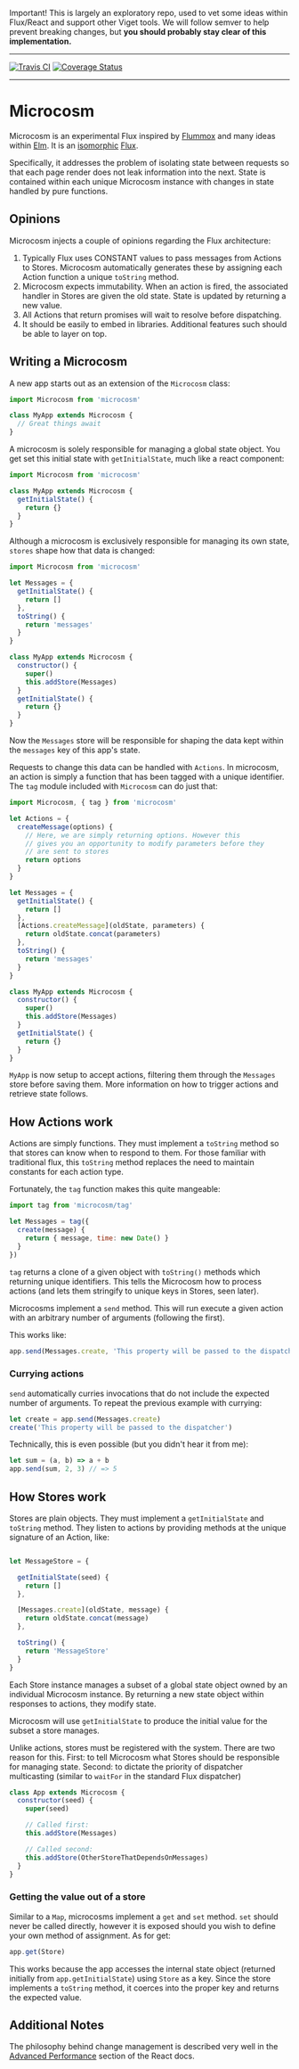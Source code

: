 Important! This is largely an exploratory repo, used to vet some ideas
within Flux/React and support other Viget tools. We will follow semver
to help prevent breaking changes, but **you should probably stay clear
of this implementation.**

---

[![Travis CI](https://travis-ci.org/vigetlabs/microcosm.svg)](https://travis-ci.org/vigetlabs/microcosm)
[![Coverage Status](https://coveralls.io/repos/vigetlabs/microcosm/badge.svg)](https://coveralls.io/r/vigetlabs/microcosm)

---

# Microcosm

Microcosm is an experimental Flux inspired by
[Flummox](https://github.com/acdlite/flummox) and many ideas within
[Elm](elm-lang.org). It is an
[isomorphic](http://artsy.github.io/blog/2013/11/30/rendering-on-the-server-and-client-in-node-dot-js/)
[Flux](facebook.github.io/flux).

Specifically, it addresses the problem of isolating state between
requests so that each page render does not leak information into the
next. State is contained within each unique Microcosm instance with
changes in state handled by pure functions.

## Opinions

Microcosm injects a couple of opinions regarding the Flux
architecture:

1. Typically Flux uses CONSTANT values to pass messages from Actions
   to Stores. Microcosm automatically generates these by assigning
   each Action function a unique `toString` method.
2. Microcosm expects immutability. When an action is fired, the
   associated handler in Stores are given the old state. State is
   updated by returning a new value.
3. All Actions that return promises will wait to resolve before
   dispatching.
4. It should be easily to embed in libraries. Additional features such
   should be able to layer on top.

## Writing a Microcosm

A new app starts out as an extension of the `Microcosm` class:

```javascript
import Microcosm from 'microcosm'

class MyApp extends Microcosm {
  // Great things await
}
```

A microcosm is solely responsible for managing a global state
object. You get set this initial state with `getInitialState`, much
like a react component:

```javascript
import Microcosm from 'microcosm'

class MyApp extends Microcosm {
  getInitialState() {
    return {}
  }
}
```

Although a microcosm is exclusively responsible for managing its own
state, `stores` shape how that data is changed:

```javascript
import Microcosm from 'microcosm'

let Messages = {
  getInitialState() {
    return []
  },
  toString() {
    return 'messages'
  }
}

class MyApp extends Microcosm {
  constructor() {
    super()
    this.addStore(Messages)
  }
  getInitialState() {
    return {}
  }
}
```

Now the `Messages` store will be responsible for shaping the data kept
within the `messages` key of this app's state.

Requests to change this data can be handled with `Actions`. In
microcosm, an action is simply a function that has been tagged with a
unique identifier. The `tag` module included with `Microcosm` can do
just that:

```javascript
import Microcosm, { tag } from 'microcosm'

let Actions = {
  createMessage(options) {
    // Here, we are simply returning options. However this
    // gives you an opportunity to modify parameters before they
    // are sent to stores
    return options
  }
}

let Messages = {
  getInitialState() {
    return []
  },
  [Actions.createMessage](oldState, parameters) {
    return oldState.concat(parameters)
  },
  toString() {
    return 'messages'
  }
}

class MyApp extends Microcosm {
  constructor() {
    super()
    this.addStore(Messages)
  }
  getInitialState() {
    return {}
  }
}
```

`MyApp` is now setup to accept actions, filtering them through the
`Messages` store before saving them. More information on how to
trigger actions and retrieve state follows.

## How Actions work

Actions are simply functions. They must implement a `toString` method
so that stores can know when to respond to them. For those familiar
with traditional flux, this `toString` method replaces the need to
maintain constants for each action type.

Fortunately, the `tag` function makes this quite mangeable:

``` javascript
import tag from 'microcosm/tag'

let Messages = tag({
  create(message) {
    return { message, time: new Date() }
  }
})
```

`tag` returns a clone of a given object with `toString()` methods which
returning unique identifiers. This tells the Microcosm how to process
actions (and lets them stringify to unique keys in Stores, seen
later).

Microcosms implement a `send` method. This will run execute a given
action with an arbitrary number of arguments (following the first).

This works like:

```javascript
app.send(Messages.create, 'This property will be passed to the dispatcher')
```

### Currying actions

`send` automatically curries invocations that do not include the
expected number of arguments. To repeat the previous example with currying:

```javascript
let create = app.send(Messages.create)
create('This property will be passed to the dispatcher')
```

Technically, this is even possible (but you didn't hear it from me):

```javascript
let sum = (a, b) => a + b
app.send(sum, 2, 3) // => 5
```

## How Stores work

Stores are plain objects. They must implement a `getInitialState` and
`toString` method. They listen to actions by providing methods at
the unique signature of an Action, like:

```javascript

let MessageStore = {

  getInitialState(seed) {
    return []
  },

  [Messages.create](oldState, message) {
    return oldState.concat(message)
  },

  toString() {
    return 'MessageStore'
  }
}
```

Each Store instance manages a subset of a global state object owned by an
individual Microcosm instance. By returning a new state object within responses
to actions, they modify state.

Microcosm will use `getInitialState` to produce the initial value for the subset
a store manages.

Unlike actions, stores must be registered with the system. There are two reason for this. First: to tell Microcosm what Stores should be responsible for managing state. Second: to dictate the priority of dispatcher multicasting (similar to `waitFor` in the standard Flux dispatcher)

```javascript
class App extends Microcosm {
  constructor(seed) {
    super(seed)

    // Called first:
    this.addStore(Messages)

    // Called second:
    this.addStore(OtherStoreThatDependsOnMessages)
  }
}
```

### Getting the value out of a store

Similar to a `Map`, microcosms implement a `get` and `set`
method. `set` should never be called directly, however it is exposed
should you wish to define your own method of assignment. As for get:

```javascript
app.get(Store)
```

This works because the app accesses the internal state object
(returned initially from `app.getInitialState`) using `Store` as a
key. Since the store implements a `toString` method, it coerces into
the proper key and returns the expected value.

## Additional Notes

The philosophy behind change management is described very well in the
[Advanced Performance](http://facebook.github.io/react/docs/advanced-performance.html)
section of the React docs.
